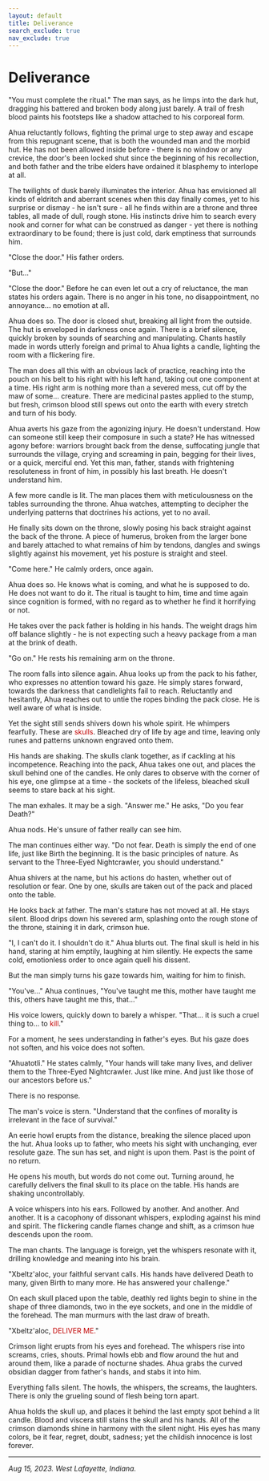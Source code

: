 ```yaml
---
layout: default
title: Deliverance
search_exclude: true
nav_exclude: true
---
```


# Deliverance

"You must complete the ritual." The man says, as he limps into the dark hut, dragging his battered and broken body along just barely. A trail of fresh blood paints his footsteps like a shadow attached to his corporeal form.

Ahua reluctantly follows, fighting the primal urge to step away and escape from this repugnant scene, that is both the wounded man and the morbid hut. He has not been allowed inside before - there is no window or any crevice, the door's been locked shut since the beginning of his recollection, and both father and the tribe elders have ordained it blasphemy to interlope at all.

The twilights of dusk barely illuminates the interior. Ahua has envisioned all kinds of eldritch and aberrant scenes when this day finally comes, yet to his surprise or dismay - he isn't sure - all he finds within are a throne and three tables, all made of dull, rough stone. His instincts drive him to search every nook and corner for what can be construed as danger - yet there is nothing extraordinary to be found; there is just cold, dark emptiness that surrounds him.

"Close the door." His father orders.

"But..."

"Close the door." Before he can even let out a cry of reluctance, the man states his orders again. There is no anger in his tone, no disappointment, no annoyance... no emotion at all.

Ahua does so. The door is closed shut, breaking all light from the outside. The hut is enveloped in darkness once again. There is a brief silence, quickly broken by sounds of searching and manipulating. Chants hastily made in words utterly foreign and primal to Ahua lights a candle, lighting the room with a flickering fire.

The man does all this with an obvious lack of practice, reaching into the pouch on his belt to his right with his left hand, taking out one component at a time. His right arm is nothing more than a severed mess, cut off by the maw of some... creature. There are medicinal pastes applied to the stump, but fresh, crimson blood still spews out onto the earth with every stretch and turn of his body.

Ahua averts his gaze from the agonizing injury. He doesn't understand. How can someone still keep their composure in such a state? He has witnessed agony before: warriors brought back from the dense, suffocating jungle that surrounds the village, crying and screaming in pain, begging for their lives, or a quick, merciful end. Yet this man, father, stands with frightening resoluteness in front of him, in possibly his last breath. He doesn't understand him.

A few more candle is lit. The man places them with meticulousness on the tables surrounding the throne. Ahua watches, attempting to decipher the underlying patterns that doctrines his actions, yet to no avail.

He finally sits down on the throne, slowly posing his back straight against the back of the throne. A piece of humerus, broken from the larger bone and barely attached to what remains of him by tendons, dangles and swings slightly against his movement, yet his posture is straight and steel.

"Come here." He calmly orders, once again.

Ahua does so. He knows what is coming, and what he is supposed to do. He does not want to do it. The ritual is taught to him, time and time again since cognition is formed, with no regard as to whether he find it horrifying or not. 

He takes over the pack father is holding in his hands. The weight drags him off balance slightly - he is not expecting such a heavy package from a man at the brink of death.

"Go on." He rests his remaining arm on the throne.

The room falls into silence again. Ahua looks up from the pack to his father, who expresses no attention toward his gaze. He simply stares forward, towards the darkness that candlelights fail to reach. Reluctantly and hesitantly, Ahua reaches out to untie the ropes binding the pack close. He is well aware of what is inside.

Yet the sight still sends shivers down his whole spirit. He whimpers fearfully. These are <span style="color:#C00000">skulls</span>. Bleached dry of life by age and time, leaving only runes and patterns unknown engraved onto them.

His hands are shaking. The skulls clank together, as if cackling at his incompetence. Reaching into the pack, Ahua takes one out, and places the skull behind one of the candles. He only dares to observe with the corner of his eye, one glimpse at a time - the sockets of the lifeless, bleached skull seems to stare back at his sight.

The man exhales. It may be a sigh. "Answer me." He asks, "Do you fear Death?"

Ahua nods. He's unsure of father really can see him.

The man continues either way. "Do not fear. Death is simply the end of one life, just like Birth the beginning. It is the basic principles of nature. As servant to the Three-Eyed Nightcrawler, you should understand."

Ahua shivers at the name, but his actions do hasten, whether out of resolution or fear. One by one, skulls are taken out of the pack and placed onto the table.

He looks back at father. The man's stature has not moved at all. He stays silent. Blood drips down his severed arm, splashing onto the rough stone of the throne, staining it in dark, crimson hue.

"I, I can't do it. I shouldn't do it." Ahua blurts out. The final skull is held in his hand, staring at him emptily, laughing at him silently. He expects the same cold, emotionless order to once again quell his dissent.

But the man simply turns his gaze towards him, waiting for him to finish.

"You've..." Ahua continues, "You've taught me this, mother have taught me this, others have taught me this, that..." 

His voice lowers, quickly down to barely a whisper. "That... it is such a cruel thing to... to <span style="color:#C00000">kill</span>."

For a moment, he sees understanding in father's eyes. But his gaze does not soften, and his voice does not soften.

"Ahuatotli." He states calmly, "Your hands will take many lives, and deliver them to the Three-Eyed Nightcrawler. Just like mine. And just like those of our ancestors before us."

There is no response.

The man's voice is stern. "Understand that the confines of morality is irrelevant in the face of survival."

An eerie howl erupts from the distance, breaking the silence placed upon the hut. Ahua looks up to father, who meets his sight with unchanging, ever resolute gaze. The sun has set, and night is upon them. Past is the point of no return.

He opens his mouth, but words do not come out. Turning around, he carefully delivers the final skull to its place on the table. His hands are shaking uncontrollably.

A voice whispers into his ears. Followed by another. And another. And another. It is a cacophony of dissonant whispers, exploding against his mind and spirit. The flickering candle flames change and shift, as a crimson hue descends upon the room.

The man chants. The language is foreign, yet the whispers resonate with it, drilling knowledge and meaning into his brain.

"Xbeltz'aloc, your faithful servant calls. His hands have delivered Death to many, given Birth to many more. He has answered your challenge."

On each skull placed upon the table, deathly red lights begin to shine in the shape of three diamonds, two in the eye sockets, and one in the middle of the forehead. The man murmurs with the last draw of breath.

"Xbeltz'aloc, <span style="color:#C00000">DELIVER ME.</span>"

Crimson light erupts from his eyes and forehead. The whispers rise into screams, cries, shouts. Primal howls ebb and flow around the hut and around them, like a parade of nocturne shades. Ahua grabs the curved obsidian dagger from father's hands, and stabs it into him.

Everything falls silent. The howls, the whispers, the screams, the laughters. There is only the grueling sound of flesh being torn apart.

Ahua holds the skull up, and places it behind the last empty spot behind a lit candle. Blood and viscera still stains the skull and his hands. All of the crimson diamonds shine in harmony with the silent night. His eyes has many colors, be it fear, regret, doubt, sadness; yet the childish innocence is lost forever.

---

*Aug 15, 2023. West Lafayette, Indiana.*